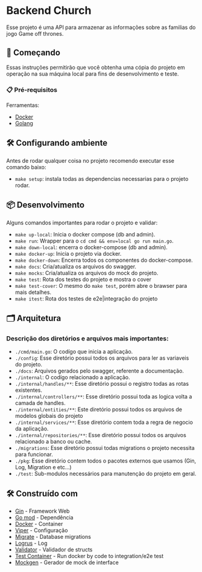 # Backend Church

Esse projeto é uma API para armazenar as informações sobre as familias do jogo Game off thrones.

## 🚀 Começando

Essas instruções permitirão que você obtenha uma cópia do projeto em operação na sua máquina local para fins de desenvolvimento e teste.

### 📋 Pré-requisitos

Ferramentas:

- [Docker](https://docs.docker.com/engine/install/)
- [Golang](https://golang.org/doc/install)

## 🛠 Configurando ambiente

Antes de rodar qualquer coisa no projeto recomendo executar esse comando baixo:

- `make setup`: instala todas as dependencias necessarias para o projeto rodar.

## 📦 Desenvolvimento

Alguns comandos importantes para rodar o projeto e validar:

- `make up-local`: Inicia o docker compose (db and admin).
- `make run`: Wrapper para o `cd cmd && env=local go run main.go`.
- `make down-local`: encerra o docker-compose (db and admin).
- `make docker-up`: Inicia o projeto via docker.
- `make docker-down`: Encerra todos os componentes do docker-compose.
- `make docs`: Cria/atualiza os arquivos do swagger.
- `make mocks`: Cria/atualiza os arquivos do mock do projeto.
- `make test`: Rota dos testes do projeto e mostra o cover
- `make test-cover`: O mesmo do `make test`, porém abre o brawser para mais detalhes.
- `make itest`: Rota dos testes de e2e|integração do projeto


## 🗂 Arquitetura

### Descrição dos diretórios e arquivos mais importantes:

- `./cmd/main.go`: O codígo que inicia a aplicação.
- `./config`: Esse diretório possui todos os arquivos para ler as variaveis do projeto.
- `./docs`: Arquivos gerados pelo swagger, referente a documentação.
- `./internal`: O codígo relacionado a aplicação.
- `./internal/handles/**`: Esse diretório possui o registro todas as rotas existentes.
- `./internal/controllers/**`: Esse diretório possui toda as logica volta a camada de handles.
- `./internal/entities/**`: Este diretório possui todos os arquivos de modelos globais do projeto
- `./internal/services/**`: Esse diretório contem toda a regra de negocio da aplicação.
- `./internal/repositories/**`: Esse diretório possui todos os arquivos relacionado a banco ou cache.
- `./migrations`: Esse diretório possui todas migrations o projeto necessita para funcionar.
- `./pkg`: Esse diretório contem todos o pacotes externos que usamos (Gin, Log, Migration e etc...)
- `./test`: Sub-modulos necessários para manutenção do projeto em geral.


## 🛠️ Construído com

- [Gin](https://gin-gonic.com) - Framework Web
- [Go mod](https://blog.golang.org/using-go-modules) - Dependência
- [Docker](https://docs.docker.com) - Container
- [Viper](https://github.com/spf13/viper) - Configuração
- [Migrate](https://github.com/golang-migrate/migrate) - Database migrations
- [Logrus](github.com/sirupsen/logrus) - Log
- [Validator](github.com/go-playground/validator/v10) - Validador de structs
- [Test Container](https://golang.testcontainers.org/) - Run docker by code to integration/e2e test
- [Mockgen](https://github.com/golang/mock) - Gerador de mock de interface
